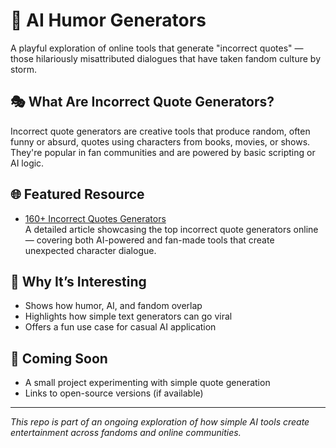 # 🤖 AI Humor Generators

A playful exploration of online tools that generate "incorrect quotes" — those hilariously misattributed dialogues that have taken fandom culture by storm.

## 🎭 What Are Incorrect Quote Generators?

Incorrect quote generators are creative tools that produce random, often funny or absurd, quotes using characters from books, movies, or shows. They're popular in fan communities and are powered by basic scripting or AI logic.

## 🌐 Featured Resource

- [160+ Incorrect Quotes Generators](https://griefquote.com/incorrect-quotes-generator/)  
  A detailed article showcasing the top incorrect quote generators online — covering both AI-powered and fan-made tools that create unexpected character dialogue.

## 🧠 Why It’s Interesting

- Shows how humor, AI, and fandom overlap
- Highlights how simple text generators can go viral
- Offers a fun use case for casual AI application

## 🚀 Coming Soon

- A small project experimenting with simple quote generation
- Links to open-source versions (if available)

---

_This repo is part of an ongoing exploration of how simple AI tools create entertainment across fandoms and online communities._

